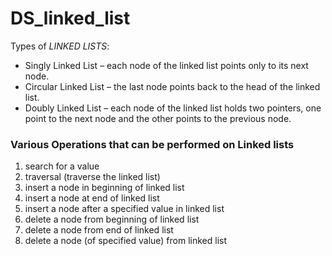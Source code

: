 # DS_linked_list
Types of _LINKED LISTS_:
- Singly Linked List – each node of the linked list points only to its next node. 
- Circular Linked List –  the last node points back to the head of the linked list. 
- Doubly Linked List – each node of the linked list holds two pointers, one point to the next node and the other points to the previous node.
### Various Operations that can be performed on Linked lists
1. search for a value
2. traversal (traverse the linked list)
3. insert a node in beginning of linked list
4. insert a node at end of linked list
5. insert a node after a specified value in linked list
6. delete a node from beginning of linked list
7. delete a node from end of linked list
8. delete a node (of specified value) from linked list
